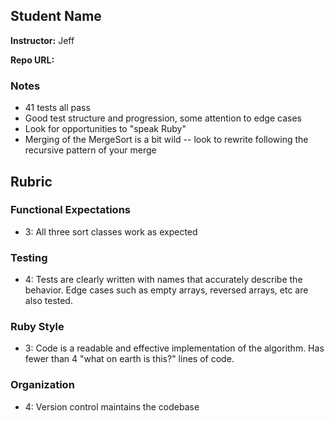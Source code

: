 ## Student Name

**Instructor:** Jeff

**Repo URL:**

### Notes

* 41 tests all pass
* Good test structure and progression, some attention to edge cases
* Look for opportunities to "speak Ruby"
* Merging of the MergeSort is a bit wild -- look to rewrite following the recursive pattern of your merge

## Rubric

### Functional Expectations

* 3: All three sort classes work as expected

### Testing

* 4: Tests are clearly written with names that accurately describe the behavior. Edge cases
such as empty arrays, reversed arrays, etc are also tested.

### Ruby Style

* 3: Code is a readable and effective implementation of the algorithm. Has fewer than 4 "what on earth is this?" lines of code.

### Organization

* 4: Version control maintains the codebase
